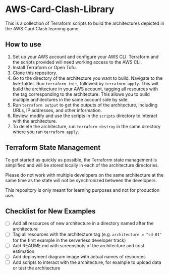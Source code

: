 # AWS-Card-Clash-Library

This is a collection of Terraform scripts to build the architectures depicted in the AWS Card Clash learning game.

## How to use

1. Set up your AWS account and configure your AWS CLI. Terraform and the scripts provided will need working access to the AWS CLI.
2. Install Terraform or Open Tofu.
3. Clone this repository.
4. Go to the directory of the architecture you want to build. Navigate to the live-folder. Run `terraform init`, followed by `terraform apply`. This will build the architecture in your AWS account, tagging all resources with the tag corresponding to the architecture. This allows you to build multiple architectures in the same account side by side.
5. Run `terraform output` to get the outputs of the architecture, including URLs, IP addresses, and other information.
6. Review, modify and use the scripts in the `scripts` directory to interact with the architecture.
7. To delete the architecture, run `terraform destroy` in the same directory where you ran `terraform apply`. 


## Terraform State Management

To get started as quickly as possible, the Terraform state management is simplified and will be stored locally in each of the architecture directories. 

 Please do not work with multiple developers on the same architecture at the same time as the state will not be synchronized between the developers. 
 
This repository is only meant for learning purposes and not for production use. 

## Checklist for New Examples

- [ ] Add all resources of new architecture in a directory named after the architecture
- [ ] Tag all resources with the architecture tag (e.g. `architecture = "sd-01"` for the first example in the serverless developer track)
- [ ] Add README.md with screenshots of the architecture and cost estimation
- [ ] Add deployment diagram image with actual names of resources
- [ ] Add scripts to interact with the architecture, for example to upload data or test the architecture

